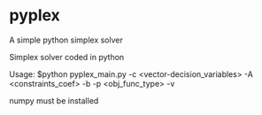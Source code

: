 # pyplex
A simple python simplex solver

Simplex solver coded in python

Usage: 
$python pyplex_main.py -c <vector-decision_variables> -A <constraints_coef> -b <vector> -p <obj_func_type> -v <verbose-True-False>
  
numpy must be installed
